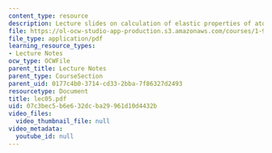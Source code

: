 ```yaml
---
content_type: resource
description: Lecture slides on calculation of elastic properties of atomic lattices.
file: https://ol-ocw-studio-app-production.s3.amazonaws.com/courses/1-978-from-nano-to-macro-introduction-to-atomistic-modeling-techniques-january-iap-2007/07c3bec5b6e632dcba29961d10d4432b_lec05.pdf
file_type: application/pdf
learning_resource_types:
- Lecture Notes
ocw_type: OCWFile
parent_title: Lecture Notes
parent_type: CourseSection
parent_uid: 0177c4b0-3714-cd33-2bba-7f86327d2493
resourcetype: Document
title: lec05.pdf
uid: 07c3bec5-b6e6-32dc-ba29-961d10d4432b
video_files:
  video_thumbnail_file: null
video_metadata:
  youtube_id: null
---
```

